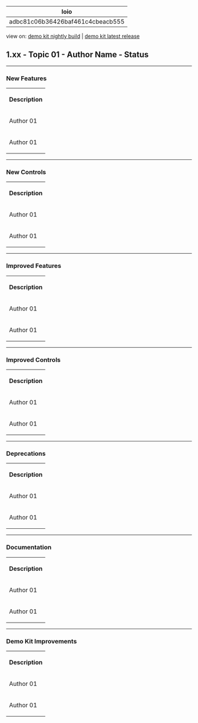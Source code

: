 <!-- loioadbc81c06b36426baf461c4cbeacb555 -->

| loio |
| -----|
| adbc81c06b36426baf461c4cbeacb555 |

<div id="loio">

view on: [demo kit nightly build](https://openui5nightly.hana.ondemand.com/topic/adbc81c06b36426baf461c4cbeacb555) | [demo kit latest release](https://sdk.openui5.org/topic/adbc81c06b36426baf461c4cbeacb555)</div>

## 1.xx - Topic 01 - Author Name - Status

***

<a name="loioadbc81c06b36426baf461c4cbeacb555__section_yxw_pxt_zcb"/>

### New Features

<a name="loioadbc81c06b36426baf461c4cbeacb555__table_krd_ltq_mfb"/> 


<table>
<tr>
<th valign="top">

Description



</th>
</tr>
<tr>
<td valign="top">

Аuthor 01



</td>
</tr>
<tr>
<td valign="top">

Аuthor 01



</td>
</tr>
</table>

***

<a name="loioadbc81c06b36426baf461c4cbeacb555__section_bkm_s15_zcb"/>

### New Controls

<a name="loioadbc81c06b36426baf461c4cbeacb555__table_ejf_dvq_mfb"/> 


<table>
<tr>
<th valign="top">

Description



</th>
</tr>
<tr>
<td valign="top">

Аuthor 01



</td>
</tr>
<tr>
<td valign="top">

Аuthor 01



</td>
</tr>
</table>

***

<a name="loioadbc81c06b36426baf461c4cbeacb555__section_qwl_pb5_zcb"/>

### Improved Features

<a name="loioadbc81c06b36426baf461c4cbeacb555__table_tpj_dvq_mfb"/> 


<table>
<tr>
<th valign="top">

Description



</th>
</tr>
<tr>
<td valign="top">

Аuthor 01



</td>
</tr>
<tr>
<td valign="top">

Аuthor 01



</td>
</tr>
</table>

***

<a name="loioadbc81c06b36426baf461c4cbeacb555__section_rqn_wd5_zcb"/>

### Improved Controls

<a name="loioadbc81c06b36426baf461c4cbeacb555__table_qcq_dvq_mfb"/> 


<table>
<tr>
<th valign="top">

Description



</th>
</tr>
<tr>
<td valign="top">

Аuthor 01



</td>
</tr>
<tr>
<td valign="top">

Аuthor 01



</td>
</tr>
</table>

***

<a name="loioadbc81c06b36426baf461c4cbeacb555__section_cps_cg5_zcb"/>

### Deprecations

<a name="loioadbc81c06b36426baf461c4cbeacb555__table_p1z_dvq_mfb"/> 


<table>
<tr>
<th valign="top">

Description



</th>
</tr>
<tr>
<td valign="top">

Аuthor 01



</td>
</tr>
<tr>
<td valign="top">

Аuthor 01



</td>
</tr>
</table>

***

<a name="loioadbc81c06b36426baf461c4cbeacb555__section_z2h_fh5_zcb"/>

### Documentation

<a name="loioadbc81c06b36426baf461c4cbeacb555__table_u2d_2vq_mfb"/> 


<table>
<tr>
<th valign="top">

Description



</th>
</tr>
<tr>
<td valign="top">

Аuthor 01



</td>
</tr>
<tr>
<td valign="top">

Аuthor 01



</td>
</tr>
</table>

***

<a name="loioadbc81c06b36426baf461c4cbeacb555__section_r5v_3h5_zcb"/>

### Demo Kit Improvements

<a name="loioadbc81c06b36426baf461c4cbeacb555__table_e2h_2vq_mfb"/> 


<table>
<tr>
<th valign="top">

Description



</th>
</tr>
<tr>
<td valign="top">

Аuthor 01



</td>
</tr>
<tr>
<td valign="top">

Аuthor 01



</td>
</tr>
</table>

